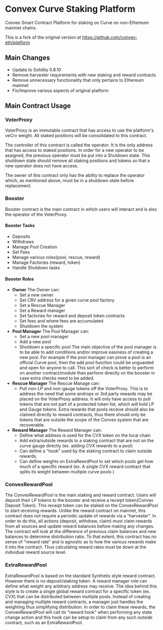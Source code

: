 
# Convex Curve Staking Platform
Convex Smart Contract Platform for staking on Curve on non-Ethereum mainnet chains.

This is a fork of the original version at https://github.com/convex-eth/platform


## Main Changes
- Update to Solidity 0.8.10
- Remove harvester requirements with new staking and reward contracts
- Remove unnecessary functionality that only pertains to Ethereum mainnet
- Fix/Improve various aspects of original platform

## Main Contract Usage

### VoterProxy
VoterProxy is an immutable contract that has access to use the platform's veCrv weight.  All staked positions will be consolidated to this contract.

The controller of this contract is called the operator. It is the only address that has access to staked positions.  In order for a new operator to be assigned, the previous operator must be put into a Shutdown state.  This shutdown state should remove all staking positions and tokens so that a new operator does not have access.

The owner of this contract only has the ability to replace the operator which, as mentioned above, must be in a shutdown state before replacement.


### Booster
Booster contract is the main contract in which users will interact and is also the operator of the VoterProxy.

#### Booster Tasks
- Deposits
- Withdraws
- Manage Pool Creation
- Set Fees
- Manage various roles(pool, rescue, reward)
- Manage Factories (reward, token)
- Handle Shutdown tasks

#### Booster Roles
- **Owner**
The Owner can:
	- Set a new owner
	- Set CRV address for a given curve pool factory
	- Set a Rescue Manager
	- Set a Reward manager
	- Set factories for reward and deposit token contracts
	- Set fees and where fees are accumulated
	- Shutdown the system
- **Pool Manager**
The Pool Manager can:
	- Set a new pool manager
	- Add a new pool
	- Shutdown a specific pool
The main objective of the pool manager is to be able to add conditions and/or improve easiness of creating a new pool. For example if the pool manager can prove a pool is an official Curve pool, then the add pool function could be unguarded and open for anyone to call.  This sort of check is better to perform on another contract/module than perform directly on the booster in case extra checks need to be added.
- **Rescue Manager**
The Rescue Manage can:
	- Pull non-LP and non-gauge tokens off the VoterProxy.  This is to address the need that some airdrops or 3rd party rewards may be placed on the VoterProxy address.  It will only have access to pull tokens that are not part of a protected token list, which will hold LP and Gauge tokens.  Extra rewards that pools receive should also be claimed directly to reward contracts, thus there should only be tokens that are outside the scope of the Convex system that are recoverable.
- **Reward Manager**
The Reward Manager can:
	- Define what address is used for the CVX token on the local chain
	- Add extra/outside rewards to a staking contract that are not on the curve gauge directly (ex. adding CVX rewards to a pool)
	- Can define a "hook" used by the staking contract to claim outside rewards.
	- Can define weights on ExtraRewrdPool to set which pools get how much of a specific reward (ex. A single CVX reward contract that splits its weight between multiple curve pools )

### ConvexRewardPool
The ConvexRewardPool is the main staking and reward contract.  Users will deposit their LP tokens to the booster and receive a receipt token(Convex Deposit Token).  This receipt token can be staked on the ConvexRewardPool to start receiving rewards.  Unlike the reward contract on mainnet, this contract does not require a periodic update of rewards via a "harvester".  In order to do this, all actions (deposit, withdraw, claim) must claim rewards from all sources and update reward balances before making any changes.  The contract will look at the difference of previous claim balances and new balances to determine distribution ratio.  To that extent, this contract has no sense of "reward rate" and is agnostic as to how the various rewards make it into the contract.  Thus calculating reward rates must be down at the individual reward source level.

### ExtraRewardPool
ExtraRewardPool is based on the standard Synthetix style reward contract.  However there is no deposit/staking token.  A reward manager role can define what weight any arbitrary address may receive.  The idea behind this style is to create a single global reward contract for a specific token (ex. CVX) that can be distributed between multiple pools.  Instead of creating and managing multiple reward contracts, a manager just handles the weighting thus simplifying distribution.
In order to claim these rewards, the ConvexRewardPool will call its "reward hook" when performing any state change action and this hook can be setup to claim from any such outside contract, such as an ExtraRewardPool.

